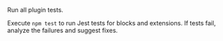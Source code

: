 Run all plugin tests.

Execute `npm test` to run Jest tests for blocks and extensions. If tests fail, analyze the failures and suggest fixes.
